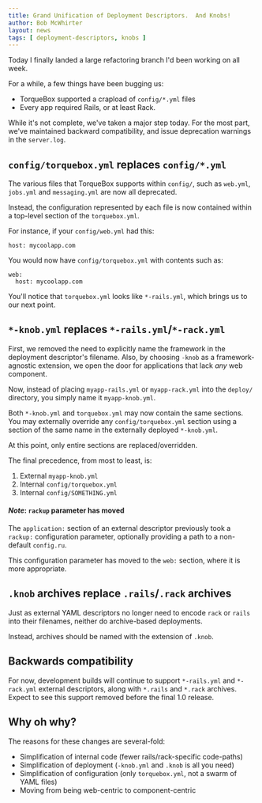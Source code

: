 ```yaml
---
title: Grand Unification of Deployment Descriptors.  And Knobs!
author: Bob McWhirter
layout: news
tags: [ deployment-descriptors, knobs ]
---
```



Today I finally landed a large refactoring branch I'd been working on all week.

For a while, a few things have been bugging us:

* TorqueBox supported a crapload of `config/*.yml` files
* Every app required Rails, or at least Rack.

While it's not complete, we've taken a major step today.  For the most
part, we've maintained backward compatibility, and issue deprecation
warnings in the `server.log`.


## `config/torquebox.yml` replaces `config/*.yml`

The various files that TorqueBox supports within `config/`, such as
`web.yml`, `jobs.yml` and `messaging.yml` are now all deprecated.

Instead, the configuration represented by each file is now contained
within a top-level section of the `torquebox.yml`.

For instance, if your `config/web.yml` had this:

    host: mycoolapp.com

You would now have `config/torquebox.yml` with contents such as:

    web:
      host: mycoolapp.com

You'll notice that `torquebox.yml` looks like `*-rails.yml`, which brings
us to our next point.

## `*-knob.yml` replaces `*-rails.yml`/`*-rack.yml`

First, we removed the need to explicitly name the framework in the deployment
descriptor's filename.  Also, by choosing `-knob` as a framework-agnostic 
extension, we open the door for applications that lack _any_ web component.

Now, instead of placing `myapp-rails.yml` or `myapp-rack.yml` into the 
`deploy/` directory, you simply name it `myapp-knob.yml`.

Both `*-knob.yml` and `torquebox.yml` may now contain the same sections.
You may externally override any `config/torquebox.yml` section using
a section of the same name in the externally deployed `*-knob.yml`.

At this point, only entire sections are replaced/overridden.

The final precedence, from most to least, is:

1. External `myapp-knob.yml`
2. Internal `config/torquebox.yml`
3. Internal `config/SOMETHING.yml`

#### *Note*: `rackup` parameter has moved

The `application:` section of an external descriptor previously took a `rackup:`
configuration parameter, optionally providing a path to a non-default `config.ru`.

This configuration parameter has moved to the `web:` section, where it is more appropriate.

## `.knob` archives replace `.rails`/`.rack` archives

Just as external YAML descriptors no longer need to encode `rack` or `rails` into
their filenames, neither do archive-based deployments.

Instead, archives should be named with the extension of `.knob`.

## Backwards compatibility

For now, development builds will continue to support `*-rails.yml` and `*-rack.yml`
external descriptors, along with  `*.rails` and `*.rack` archives.  Expect to see
this support removed before the final 1.0 release.

## Why oh why?

The reasons for these changes are several-fold:

* Simplification of internal code (fewer rails/rack-specific code-paths)
* Simplification of deployment (`-knob.yml` and `.knob` is all you need)
* Simplification of configuration (only `torquebox.yml`, not a swarm of YAML files)
* Moving from being web-centric to component-centric
